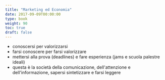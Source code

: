 ```yaml
---
title: "Marketing ed Economia"
date: 2017-09-09T00:00:00
type: book
weight: 90
toc: true
draft: false
---
```


- conoscersi per valorizzarsi
- farsi conoscere per farsi valorizzare
- mettersi alla prova (deadlines) e fare esperienza (jams e scuola palestre ideali)
- questa è la società della comunicazione, dell'attenzione e dell'informazione, sapersi sintetizzare e farsi leggere




